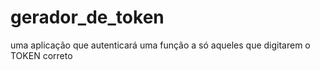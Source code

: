 # gerador_de_token
uma aplicação que autenticará uma função a só aqueles que digitarem o TOKEN correto

